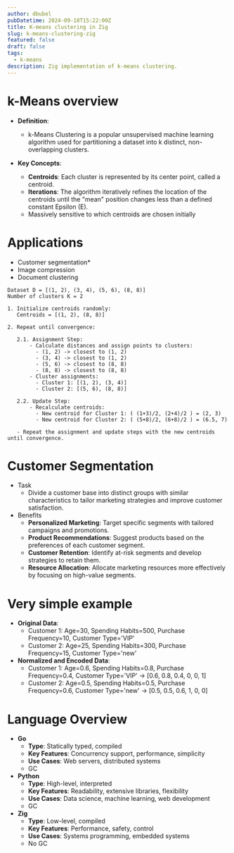 ```yaml
---
author: dbubel
pubDatetime: 2024-09-18T15:22:00Z
title: K-means clustering in Zig
slug: k-means-clustering-zig
featured: false
draft: false
tags:
  - k-means
description: Zig implementation of k-means clustering.
---
```

# k-Means overview
- **Definition**:
	- k-Means Clustering is a popular unsupervised machine learning algorithm used for partitioning a dataset into k distinct, non-overlapping clusters.

- **Key Concepts**:
    - **Centroids**: Each cluster is represented by its center point, called a centroid.
    - **Iterations**: The algorithm iteratively refines the location of the centroids until the "mean" position changes less than a defined constant Epsilon (E).
    - Massively sensitive to which centroids are chosen initially

# Applications
- Customer segmentation*
- Image compression
- Document clustering



```
Dataset D = [(1, 2), (3, 4), (5, 6), (8, 8)]
Number of clusters K = 2

1. Initialize centroids randomly:
   Centroids = [(1, 2), (8, 8)]

2. Repeat until convergence:

   2.1. Assignment Step:
       - Calculate distances and assign points to clusters:
         - (1, 2) -> closest to (1, 2)
         - (3, 4) -> closest to (1, 2)
         - (5, 6) -> closest to (8, 8)
         - (8, 8) -> closest to (8, 8)
       - Cluster assignments:
         - Cluster 1: [(1, 2), (3, 4)]
         - Cluster 2: [(5, 6), (8, 8)]

   2.2. Update Step:
       - Recalculate centroids:
         - New centroid for Cluster 1: ( (1+3)/2, (2+4)/2 ) = (2, 3)
         - New centroid for Cluster 2: ( (5+8)/2, (6+8)/2 ) = (6.5, 7)

   - Repeat the assignment and update steps with the new centroids until convergence.
```



# Customer Segmentation
- Task
	- Divide a customer base into distinct groups with similar characteristics to tailor marketing strategies and improve customer satisfaction.
- Benefits
	- **Personalized Marketing**: Target specific segments with tailored campaigns and promotions.
	- **Product Recommendations**: Suggest products based on the preferences of each customer segment.
	- **Customer Retention**: Identify at-risk segments and develop strategies to retain them.
	- **Resource Allocation**: Allocate marketing resources more effectively by focusing on high-value segments.


# Very simple example
- **Original Data**:
    - Customer 1: Age=30, Spending Habits=500, Purchase Frequency=10, Customer Type='VIP'
    - Customer 2: Age=25, Spending Habits=300, Purchase Frequency=15, Customer Type='new'
- **Normalized and Encoded Data**:
    - Customer 1: Age=0.6, Spending Habits=0.8, Purchase Frequency=0.4, Customer Type='VIP' -> [0.6, 0.8, 0.4, 0, 0, 1]
    - Customer 2: Age=0.5, Spending Habits=0.5, Purchase Frequency=0.6, Customer Type='new' -> [0.5, 0.5, 0.6, 1, 0, 0]






# Language Overview
- **Go**
    - **Type**: Statically typed, compiled
    - **Key Features**: Concurrency support, performance, simplicity
    - **Use Cases**: Web servers, distributed systems
    - GC
- **Python**
    - **Type**: High-level, interpreted
    - **Key Features**: Readability, extensive libraries, flexibility
    - **Use Cases**: Data science, machine learning, web development
    - GC
- **Zig**
    - **Type**: Low-level, compiled
    - **Key Features**: Performance, safety, control
    - **Use Cases**: Systems programming, embedded systems
    - No GC 
